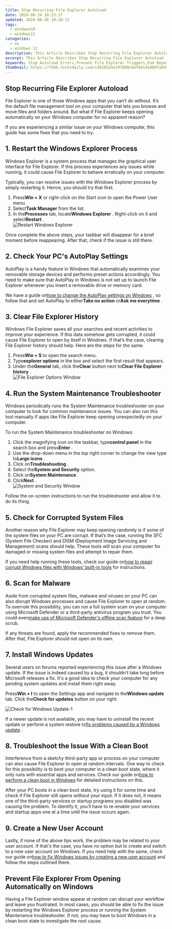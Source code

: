 ```yaml
---
title: Stop Recurring File Explorer Autoload
date: 2024-06-24 18:23:17
updated: 2024-06-26 10:18:12
tags:
  - windows10
  - windows11
categories:
  - os
  - windows 11
description: This Article Describes Stop Recurring File Explorer Autoload
excerpt: This Article Describes Stop Recurring File Explorer Autoload
keywords: Stop Autoload Errors,Prevent File Explorer Triggers,End Repeated Loading,Cease Auto-Open Events,Block File Explorer Redo,Halt Recurring Load,Disable Auto-Start Files
thumbnail: https://thmb.techidaily.com/cd918524a7d7688c6ef6414ad8dfa9dc1bddfeb0b565f942655d5f5347ebbc9b.jpg
---
```


## Stop Recurring File Explorer Autoload

 File Explorer is one of those Windows apps that you can’t do without. It’s the default file management tool on your computer that lets you browse and move files and folders around. But what if File Explorer keeps opening automatically on your Windows computer for no apparent reason?

 If you are experiencing a similar issue on your Windows computer, this guide has some fixes that you need to try.

## 1\. Restart the Windows Explorer Process

 Windows Explorer is a system process that manages the graphical user interface for File Explorer. If this process experiences any issues while running, it could cause File Explorer to behave erratically on your computer.

 Typically, you can resolve issues with the Windows Explorer process by simply restarting it. Hence, you should try that first.

1. Press**Win + X** or right-click on the Start icon to open the Power User menu.
2. Select**Task Manager** from the list.
3. In the**Processes** tab, locate**Windows Explorer** . Right-click on it and select**Restart** .  
![Restart Windows Explorer](https://static1.makeuseofimages.com/wordpress/wp-content/uploads/2022/11/Restart-Windows-Explorer.jpg)

 Once complete the above steps, your taskbar will disappear for a brief moment before reappearing. After that, check if the issue is still there.

## 2\. Check Your PC's AutoPlay Settings

 AutoPlay is a handy feature in Windows that automatically examines your removable storage devices and performs preset actions accordingly. You need to make sure that AutoPlay in Windows is not set up to launch File Explorer whenever you insert a removable drive or memory card.

 We have a guide on[how to change the AutoPlay settings on Windows](https://www.makeuseof.com/windows-11-change-autoplay-settings/) , so follow that and set AutoPlay to either**Take no action** or**Ask me everytime** .

## 3\. Clear File Explorer History

 Windows File Explorer saves all your searches and recent activities to improve your experience. If this data somehow gets corrupted, it could cause File Explorer to open by itself in Windows. If that’s the case, clearing File Explorer history should help. Here are the steps for the same.

1. Press**Win + S** to open the search menu.
2. Type**explorer options** in the box and select the first result that appears.
3. Under the**General** tab, click the**Clear** button next to**Clear File Explorer history** .  
![File Explorer Options Window](https://static1.makeuseofimages.com/wordpress/wp-content/uploads/2022/09/Clear-File-Explorer-History.jpg)

## 4\. Run the System Maintenance Troubleshooter

 Windows periodically runs the System Maintenance troubleshooter on your computer to look for common maintenance issues. You can also run this tool manually if apps like File Explorer keep opening unexpectedly on your computer.

To run the System Maintenance troubleshooter on Windows:

1. Click the magnifying icon on the taskbar, type**control panel** in the search box and press**Enter** .
2. Use the drop-down menu in the top right corner to change the view type to**Large icons** .
3. Click on**Troubleshooting** .
4. Select the**System and Security** option.
5. Click on**System Maintenance** .
6. Click**Next** .  
![System and Security Window](https://static1.makeuseofimages.com/wordpress/wp-content/uploads/2022/09/System-and-Security-Window.jpg)

 Follow the on-screen instructions to run the troubleshooter and allow it to do its thing.

## 5\. Check for Corrupted System Files

 Another reason why File Explorer may keep opening randomly is if some of the system files on your PC are corrupt. If that’s the case, running the SFC (System File Checker) and DISM (Deployment Image Servicing and Management) scans should help. These tools will scan your computer for damaged or missing system files and attempt to repair them.

 If you need help running these tools, check our guide on[how to repair corrupt Windows files with Windows' built-in tools](https://www.makeuseof.com/windows-built-in-repair-tools/) for instructions.

## 6\. Scan for Malware

 Aside from corrupted system files, malware and viruses on your PC can also disrupt Windows processes and cause File Explorer to open at random. To overrule this possibility, you can run a full system scan on your computer using Microsoft Defender or a third-party antivirus program you trust. You could even[make use of Microsoft Defender's offline scan feature](https://www.makeuseof.com/how-to-remove-malware-using-microsoft-defenders-offline-scan/) for a deep scrub.

 If any threats are found, apply the recommended fixes to remove them. After that, File Explorer should not open on its own.

## 7\. Install Windows Updates

 Several users on forums reported experiencing this issue after a Windows update. If the issue is indeed caused by a bug, it shouldn’t take long before Microsoft releases a fix. It's a good idea to check your computer for any pending system updates and install them right away.

 Press**Win + I** to open the Settings app and navigate to the**Windows update** tab. Click the**Check for updates** button on your right.

![Check for Windows Update-1](https://static1.makeuseofimages.com/wordpress/wp-content/uploads/2023/03/check-for-windows-update-1.jpg)

 If a newer update is not available, you may have to uninstall the recent update or perform a system restore to[fix problems caused by a Windows update](https://www.makeuseof.com/fix-problems-caused-windows-update/) .

## 8\. Troubleshoot the Issue With a Clean Boot

 Interference from a sketchy third-party app or process on your computer can also cause File Explorer to open at random intervals. One way to check for this possibility is to boot your computer in a clean boot state, where it only runs with essential apps and services. Check our guide on[how to perform a clean boot in Windows](https://www.makeuseof.com/clean-boot-windows-11/) for detailed instructions on this.

 After your PC boots in a clean boot state, try using it for some time and check if File Explorer still opens without your input. If it does not, it means one of the third-party services or startup programs you disabled was causing the problem. To identify it, you’ll have to re-enable your services and startup apps one at a time until the issue occurs again.

## 9\. Create a New User Account

 Lastly, if none of the above tips work, the problem may be related to your user account. If that's the case, you have no option but to create and switch to a new user account on Windows. If you need help with the same, check our guide on[how to fix Windows issues by creating a new user account](https://www.makeuseof.com/tag/fix-windows-issues-creating-new-user-account/) and follow the steps outlined there.

## Prevent File Explorer From Opening Automatically on Windows

 Having a File Explorer window appear at random can disrupt your workflow and leave you frustrated. In most cases, you should be able to fix the issue by restarting the Windows Explorer process or running the System Maintenance troubleshooter. If not, you may have to boot Windows in a clean boot state to investigate the root cause.


<ins class="adsbygoogle"
     style="display:block"
     data-ad-format="autorelaxed"
     data-ad-client="ca-pub-7571918770474297"
     data-ad-slot="1223367746"></ins>



<ins class="adsbygoogle"
     style="display:block"
     data-ad-client="ca-pub-7571918770474297"
     data-ad-slot="8358498916"
     data-ad-format="auto"
     data-full-width-responsive="true"></ins>
